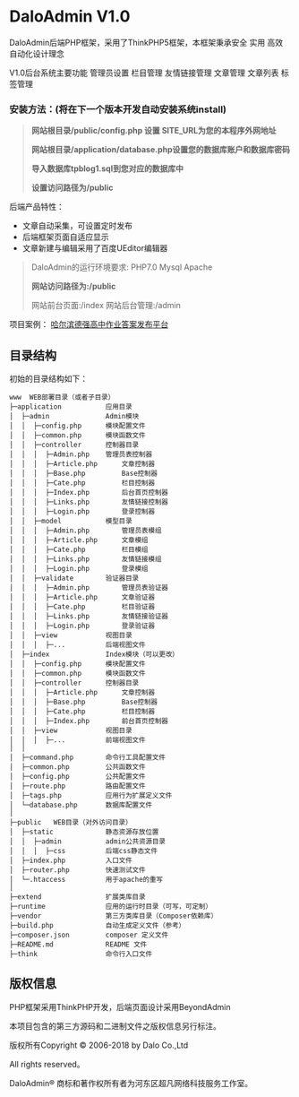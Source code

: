 DaloAdmin V1.0
===============

DaloAdmin后端PHP框架，采用了ThinkPHP5框架，本框架秉承安全 实用 高效 自动化设计理念

V1.0后台系统主要功能 管理员设置 栏目管理 友情链接管理 文章管理 文章列表 标签管理

### 安装方法：(将在下一个版本开发自动安装系统install)

> **网站根目录/public/config.php 设置 SITE_URL为您的本程序外网地址**
>
> **网站根目录/application/database.php设置您的数据库账户和数据库密码**
>
> **导入数据库tpblog1.sql到您对应的数据库中**
>
> **设置访问路径为/public**

后端产品特性：

 + 文章自动采集，可设置定时发布
 + 后端框架页面自适应显示
 + 文章新建与编辑采用了百度UEditor编辑器

> DaloAdmin的运行环境要求: PHP7.0 Mysql Apache
>
> **网站访问路径为:/public**
>
> 网站前台页面:/index 网站后台管理:/admin

项目案例： [哈尔滨德强高中作业答案发布平台](http://dqxx.ahgou.top)

## 目录结构

初始的目录结构如下：

~~~
www  WEB部署目录（或者子目录）
├─application           应用目录
│  ├─admin				Admin模块
│  │  ├─config.php      模块配置文件
│  │  ├─common.php      模块函数文件
│  │  ├─controller      控制器目录
│  │  │	 ├─Admin.php    管理员表控制器
│  │  │	 ├─Article.php  	文章控制器
│  │  │	 ├─Base.php     	Base控制器
│  │  │	 ├─Cate.php     	栏目控制器
│  │  │	 ├─Index.php    	后台首页控制器
│  │  │	 ├─Links.php    	友情链接控制器
│  │  │	 ├─Login.php    	登录控制器
│  │  ├─model           模型目录
│  │  │	 ├─Admin.php    	管理员表模组
│  │  │	 ├─Article.php  	文章模组
│  │  │	 ├─Cate.php     	栏目模组
│  │  │	 ├─Links.php    	友情链接模组
│  │  │	 ├─Login.php    	登录模组
│  │  ├─validate        验证器目录
│  │  │	 ├─Admin.php    	管理员表验证器
│  │  │	 ├─Article.php  	文章验证器
│  │  │	 ├─Cate.php     	栏目验证器
│  │  │	 ├─Links.php    	友情链接验证器
│  │  │	 ├─Login.php    	登录验证器
│  │  ├─view            视图目录
│  │  │	 ├─...			后端视图文件
│  ├─index             	Index模块（可以更改）
│  │  ├─config.php      模块配置文件
│  │  ├─common.php      模块函数文件
│  │  ├─controller      控制器目录
│  │  │	 ├─Article.php  	文章控制器
│  │  │	 ├─Base.php     	Base控制器
│  │  │	 ├─Cate.php     	栏目控制器
│  │  │	 ├─Index.php    	前台首页控制器
│  │  ├─view            视图目录
│  │  │	 ├─...          前端视图文件
│  │
│  ├─command.php        命令行工具配置文件
│  ├─common.php         公共函数文件
│  ├─config.php         公共配置文件
│  ├─route.php          路由配置文件
│  ├─tags.php           应用行为扩展定义文件
│  └─database.php       数据库配置文件
│
├─public   WEB目录（对外访问目录）
│  ├─static             静态资源存放位置   
│  │  ├─admin           admin公共资源目录
│  │  │	 ├─css  		后端css静态文件
│  ├─index.php          入口文件
│  ├─router.php         快速测试文件
│  └─.htaccess          用于apache的重写
│
├─extend                扩展类库目录
├─runtime               应用的运行时目录（可写，可定制）
├─vendor                第三方类库目录（Composer依赖库）
├─build.php             自动生成定义文件（参考）
├─composer.json         composer 定义文件
├─README.md             README 文件
├─think                 命令行入口文件
~~~

## 版权信息

PHP框架采用ThinkPHP开发，后端页面设计采用BeyondAdmin

本项目包含的第三方源码和二进制文件之版权信息另行标注。

版权所有Copyright © 2006-2018 by Dalo Co.,Ltd

All rights reserved。

DaloAdmin® 商标和著作权所有者为河东区超凡网络科技服务工作室。
